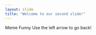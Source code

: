 ```yaml
---
layout: slide
title: "Welcome to our second slide!"
---
```

Meme Funny
Use the left arrow to go back!
